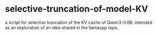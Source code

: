 # selective-truncation-of-model-KV
a script for selective truncation of the KV cache of Qwen3-0.6B: intended as an exploration of an idea shared in the llamacpp repo.
